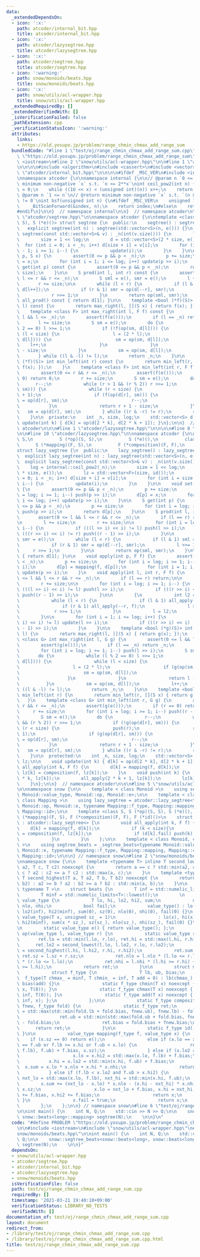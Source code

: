 ```yaml
---
data:
  _extendedDependsOn:
  - icon: ':x:'
    path: atcoder/internal_bit.hpp
    title: atcoder/internal_bit.hpp
  - icon: ':x:'
    path: atcoder/lazysegtree.hpp
    title: atcoder/lazysegtree.hpp
  - icon: ':x:'
    path: atcoder/segtree.hpp
    title: atcoder/segtree.hpp
  - icon: ':warning:'
    path: snow/monoids/beats.hpp
    title: snow/monoids/beats.hpp
  - icon: ':x:'
    path: snow/utils/acl-wrapper.hpp
    title: snow/utils/acl-wrapper.hpp
  _extendedRequiredBy: []
  _extendedVerifiedWith: []
  _isVerificationFailed: false
  _pathExtension: cpp
  _verificationStatusIcon: ':warning:'
  attributes:
    links:
    - https://old.yosupo.jp/problem/range_chmin_chmax_add_range_sum
  bundledCode: "#line 1 \"test/oj/range_chmin_chmax_add_range_sum.cpp\"\n#define PROBLEM\
    \ \"https://old.yosupo.jp/problem/range_chmin_chmax_add_range_sum\"\n\n#include\
    \ <iostream>\n#line 2 \"snow/utils/acl-wrapper.hpp\"\n\n#line 1 \"atcoder/segtree.hpp\"\
    \n\n\n\n#include <algorithm>\n#include <cassert>\n#include <vector>\n\n#line 1\
    \ \"atcoder/internal_bit.hpp\"\n\n\n\n#ifdef _MSC_VER\n#include <intrin.h>\n#endif\n\
    \nnamespace atcoder {\n\nnamespace internal {\n\n// @param n `0 <= n`\n// @return\
    \ minimum non-negative `x` s.t. `n <= 2**x`\nint ceil_pow2(int n) {\n    int x\
    \ = 0;\n    while ((1U << x) < (unsigned int)(n)) x++;\n    return x;\n}\n\n//\
    \ @param n `1 <= n`\n// @return minimum non-negative `x` s.t. `(n & (1 << x))\
    \ != 0`\nint bsf(unsigned int n) {\n#ifdef _MSC_VER\n    unsigned long index;\n\
    \    _BitScanForward(&index, n);\n    return index;\n#else\n    return __builtin_ctz(n);\n\
    #endif\n}\n\n}  // namespace internal\n\n}  // namespace atcoder\n\n\n#line 9\
    \ \"atcoder/segtree.hpp\"\n\nnamespace atcoder {\n\ntemplate <class S, S (*op)(S,\
    \ S), S (*e)()> struct segtree {\n  public:\n    segtree() : segtree(0) {}\n \
    \   explicit segtree(int n) : segtree(std::vector<S>(n, e())) {}\n    explicit\
    \ segtree(const std::vector<S>& v) : _n(int(v.size())) {\n        log = internal::ceil_pow2(_n);\n\
    \        size = 1 << log;\n        d = std::vector<S>(2 * size, e());\n      \
    \  for (int i = 0; i < _n; i++) d[size + i] = v[i];\n        for (int i = size\
    \ - 1; i >= 1; i--) {\n            update(i);\n        }\n    }\n\n    void set(int\
    \ p, S x) {\n        assert(0 <= p && p < _n);\n        p += size;\n        d[p]\
    \ = x;\n        for (int i = 1; i <= log; i++) update(p >> i);\n    }\n\n    S\
    \ get(int p) const {\n        assert(0 <= p && p < _n);\n        return d[p +\
    \ size];\n    }\n\n    S prod(int l, int r) const {\n        assert(0 <= l &&\
    \ l <= r && r <= _n);\n        S sml = e(), smr = e();\n        l += size;\n \
    \       r += size;\n\n        while (l < r) {\n            if (l & 1) sml = op(sml,\
    \ d[l++]);\n            if (r & 1) smr = op(d[--r], smr);\n            l >>= 1;\n\
    \            r >>= 1;\n        }\n        return op(sml, smr);\n    }\n\n    S\
    \ all_prod() const { return d[1]; }\n\n    template <bool (*f)(S)> int max_right(int\
    \ l) const {\n        return max_right(l, [](S x) { return f(x); });\n    }\n\
    \    template <class F> int max_right(int l, F f) const {\n        assert(0 <=\
    \ l && l <= _n);\n        assert(f(e()));\n        if (l == _n) return _n;\n \
    \       l += size;\n        S sm = e();\n        do {\n            while (l %\
    \ 2 == 0) l >>= 1;\n            if (!f(op(sm, d[l]))) {\n                while\
    \ (l < size) {\n                    l = (2 * l);\n                    if (f(op(sm,\
    \ d[l]))) {\n                        sm = op(sm, d[l]);\n                    \
    \    l++;\n                    }\n                }\n                return l\
    \ - size;\n            }\n            sm = op(sm, d[l]);\n            l++;\n \
    \       } while ((l & -l) != l);\n        return _n;\n    }\n\n    template <bool\
    \ (*f)(S)> int min_left(int r) const {\n        return min_left(r, [](S x) { return\
    \ f(x); });\n    }\n    template <class F> int min_left(int r, F f) const {\n\
    \        assert(0 <= r && r <= _n);\n        assert(f(e()));\n        if (r ==\
    \ 0) return 0;\n        r += size;\n        S sm = e();\n        do {\n      \
    \      r--;\n            while (r > 1 && (r % 2)) r >>= 1;\n            if (!f(op(d[r],\
    \ sm))) {\n                while (r < size) {\n                    r = (2 * r\
    \ + 1);\n                    if (f(op(d[r], sm))) {\n                        sm\
    \ = op(d[r], sm);\n                        r--;\n                    }\n     \
    \           }\n                return r + 1 - size;\n            }\n         \
    \   sm = op(d[r], sm);\n        } while ((r & -r) != r);\n        return 0;\n\
    \    }\n\n  private:\n    int _n, size, log;\n    std::vector<S> d;\n\n    void\
    \ update(int k) { d[k] = op(d[2 * k], d[2 * k + 1]); }\n};\n\n}  // namespace\
    \ atcoder\n\n\n#line 1 \"atcoder/lazysegtree.hpp\"\n\n\n\n#line 8 \"atcoder/lazysegtree.hpp\"\
    \n\n#line 10 \"atcoder/lazysegtree.hpp\"\n\nnamespace atcoder {\n\ntemplate <class\
    \ S,\n          S (*op)(S, S),\n          S (*e)(),\n          class F,\n    \
    \      S (*mapping)(F, S),\n          F (*composition)(F, F),\n          F (*id)()>\n\
    struct lazy_segtree {\n  public:\n    lazy_segtree() : lazy_segtree(0) {}\n  \
    \  explicit lazy_segtree(int n) : lazy_segtree(std::vector<S>(n, e())) {}\n  \
    \  explicit lazy_segtree(const std::vector<S>& v) : _n(int(v.size())) {\n    \
    \    log = internal::ceil_pow2(_n);\n        size = 1 << log;\n        d = std::vector<S>(2\
    \ * size, e());\n        lz = std::vector<F>(size, id());\n        for (int i\
    \ = 0; i < _n; i++) d[size + i] = v[i];\n        for (int i = size - 1; i >= 1;\
    \ i--) {\n            update(i);\n        }\n    }\n\n    void set(int p, S x)\
    \ {\n        assert(0 <= p && p < _n);\n        p += size;\n        for (int i\
    \ = log; i >= 1; i--) push(p >> i);\n        d[p] = x;\n        for (int i = 1;\
    \ i <= log; i++) update(p >> i);\n    }\n\n    S get(int p) {\n        assert(0\
    \ <= p && p < _n);\n        p += size;\n        for (int i = log; i >= 1; i--)\
    \ push(p >> i);\n        return d[p];\n    }\n\n    S prod(int l, int r) {\n \
    \       assert(0 <= l && l <= r && r <= _n);\n        if (l == r) return e();\n\
    \n        l += size;\n        r += size;\n\n        for (int i = log; i >= 1;\
    \ i--) {\n            if (((l >> i) << i) != l) push(l >> i);\n            if\
    \ (((r >> i) << i) != r) push((r - 1) >> i);\n        }\n\n        S sml = e(),\
    \ smr = e();\n        while (l < r) {\n            if (l & 1) sml = op(sml, d[l++]);\n\
    \            if (r & 1) smr = op(d[--r], smr);\n            l >>= 1;\n       \
    \     r >>= 1;\n        }\n\n        return op(sml, smr);\n    }\n\n    S all_prod()\
    \ { return d[1]; }\n\n    void apply(int p, F f) {\n        assert(0 <= p && p\
    \ < _n);\n        p += size;\n        for (int i = log; i >= 1; i--) push(p >>\
    \ i);\n        d[p] = mapping(f, d[p]);\n        for (int i = 1; i <= log; i++)\
    \ update(p >> i);\n    }\n    void apply(int l, int r, F f) {\n        assert(0\
    \ <= l && l <= r && r <= _n);\n        if (l == r) return;\n\n        l += size;\n\
    \        r += size;\n\n        for (int i = log; i >= 1; i--) {\n            if\
    \ (((l >> i) << i) != l) push(l >> i);\n            if (((r >> i) << i) != r)\
    \ push((r - 1) >> i);\n        }\n\n        {\n            int l2 = l, r2 = r;\n\
    \            while (l < r) {\n                if (l & 1) all_apply(l++, f);\n\
    \                if (r & 1) all_apply(--r, f);\n                l >>= 1;\n   \
    \             r >>= 1;\n            }\n            l = l2;\n            r = r2;\n\
    \        }\n\n        for (int i = 1; i <= log; i++) {\n            if (((l >>\
    \ i) << i) != l) update(l >> i);\n            if (((r >> i) << i) != r) update((r\
    \ - 1) >> i);\n        }\n    }\n\n    template <bool (*g)(S)> int max_right(int\
    \ l) {\n        return max_right(l, [](S x) { return g(x); });\n    }\n    template\
    \ <class G> int max_right(int l, G g) {\n        assert(0 <= l && l <= _n);\n\
    \        assert(g(e()));\n        if (l == _n) return _n;\n        l += size;\n\
    \        for (int i = log; i >= 1; i--) push(l >> i);\n        S sm = e();\n \
    \       do {\n            while (l % 2 == 0) l >>= 1;\n            if (!g(op(sm,\
    \ d[l]))) {\n                while (l < size) {\n                    push(l);\n\
    \                    l = (2 * l);\n                    if (g(op(sm, d[l]))) {\n\
    \                        sm = op(sm, d[l]);\n                        l++;\n  \
    \                  }\n                }\n                return l - size;\n  \
    \          }\n            sm = op(sm, d[l]);\n            l++;\n        } while\
    \ ((l & -l) != l);\n        return _n;\n    }\n\n    template <bool (*g)(S)> int\
    \ min_left(int r) {\n        return min_left(r, [](S x) { return g(x); });\n \
    \   }\n    template <class G> int min_left(int r, G g) {\n        assert(0 <=\
    \ r && r <= _n);\n        assert(g(e()));\n        if (r == 0) return 0;\n   \
    \     r += size;\n        for (int i = log; i >= 1; i--) push((r - 1) >> i);\n\
    \        S sm = e();\n        do {\n            r--;\n            while (r > 1\
    \ && (r % 2)) r >>= 1;\n            if (!g(op(d[r], sm))) {\n                while\
    \ (r < size) {\n                    push(r);\n                    r = (2 * r +\
    \ 1);\n                    if (g(op(d[r], sm))) {\n                        sm\
    \ = op(d[r], sm);\n                        r--;\n                    }\n     \
    \           }\n                return r + 1 - size;\n            }\n         \
    \   sm = op(d[r], sm);\n        } while ((r & -r) != r);\n        return 0;\n\
    \    }\n\n  protected:\n    int _n, size, log;\n    std::vector<S> d;\n    std::vector<F>\
    \ lz;\n\n    void update(int k) { d[k] = op(d[2 * k], d[2 * k + 1]); }\n    void\
    \ all_apply(int k, F f) {\n        d[k] = mapping(f, d[k]);\n        if (k < size)\
    \ lz[k] = composition(f, lz[k]);\n    }\n    void push(int k) {\n        all_apply(2\
    \ * k, lz[k]);\n        all_apply(2 * k + 1, lz[k]);\n        lz[k] = id();\n\
    \    }\n};\n\n}  // namespace atcoder\n\n\n#line 5 \"snow/utils/acl-wrapper.hpp\"\
    \n\nnamespace snow {\n\n    template < class Monoid >\n    using segtree = atcoder::segtree<typename\
    \ Monoid::value_type, Monoid::op, Monoid::e>;\n\n    template < class Monoid,\
    \ class Mapping >\n    using lazy_segtree = atcoder::lazy_segtree<typename Monoid::value_type,\
    \ Monoid::op, Monoid::e, typename Mapping::f_type, Mapping::mapping, Mapping::composition,\
    \ Mapping::id>;\n\n    template <class S, S (*op)(S, S), S (*e)(), class F, S\
    \ (*mapping)(F, S), F (*composition)(F, F), F (*id)()>\n    struct _segtree_beats\
    \ : atcoder::lazy_segtree<> {\n        void all_apply(int k, F f) {\n        \
    \    d[k] = mapping(f, d[k]);\n            if (k < size){\n                lz[k]\
    \ = composition(f, lz[k]);\n                if (d[k].fail) push(k), update(k);\n\
    \            }\n        }\n    };\n\n    template < class Monoid, class Mapping\
    \ >\n    using segtree_beats = _segtree_beats<typename Monoid::value_type, Monoid::op,\
    \ Monoid::e, typename Mapping::f_type, Mapping::mapping, Mapping::composition,\
    \ Mapping::id>;\n\n\n} // namespace snow\n#line 2 \"snow/monoids/beats.hpp\"\n\
    \nnamespace snow {\n\n    template <typename T> inline T second_lowest(T a, T\
    \ a2, T c, T c2) noexcept {\n        return a == c ? std::min(a2, c2) : a2 <=\
    \ c ? a2 : c2 <= a ? c2 : std::max(a, c);\n    }\n    template <typename T> inline\
    \ T second_highest(T a, T a2, T b, T b2) noexcept {\n        return a == b ? std::max(a2,\
    \ b2) : a2 >= b ? a2 : b2 >= a ? b2 : std::min(a, b);\n    }\n\n    template <\
    \ typename T >\n    struct beats {\n        T inf = std::numelic_limits<T>::max();\n\
    \        T minf = std::numelic_limits<T>::lowest();\n        \n        struct\
    \ value_type {\n            T lo, hi, lo2, hi2, sum;\n            unsigned sz,\
    \ nlo, nhi;\n            bool fail;\n            value_type() : lo(inf), hi(minf),\
    \ lo2(inf), hi2(minf), sum(0), sz(0), nlo(0), nhi(0), fail(0) {}\n           \
    \ value_type(T x, unsigned sz_ = 1)\n                : lo(x), hi(x), lo2(inf),\
    \ hi2(minf), sum(x * sz_), sz(sz_), nlo(sz_), nhi(sz_), fail(0) {}\n        };\n\
    \n        static value_type e() { return value_type(); };\n        static value_type\
    \ op(value_type l, value_type r) {\n            static value_type ret;\n     \
    \       ret.lo = std::min(l.lo, r.lo), ret.hi = std::max(l.hi, r.hi);\n      \
    \      ret.lo2 = second_lowest(l.lo, l.lo2, r.lo, r.lo2);\n            ret.hi2\
    \ = second_highest(l.hi, l.hi2, r.hi, r.hi2);\n            ret.sum = l.sum + r.sum,\
    \ ret.sz = l.sz + r.sz;\n            ret.nlo = l.nlo * (l.lo <= r.lo) + r.nlo\
    \ * (r.lo <= l.lo);\n            ret.nhi = l.nhi * (l.hi >= r.hi) + r.nhi * (r.hi\
    \ >= l.hi);\n            return ret;\n        }\n\n        struct mapping {\n\
    \            struct f_type {\n                T lb, ub, bias;\n              \
    \  f_type(T chmax_ = minf, T chmin_ = inf, T add = 0) : lb(chmax_), ub(chmin_),\
    \ bias(add) {}\n                static f_type chmin(T x) noexcept { return f_type(minf,\
    \ x, T(0)); }\n                static f_type chmax(T x) noexcept { return f_type(x,\
    \ inf, T(0)); }\n                static f_type add(T x) noexcept { return f_type(minf,\
    \ inf, x); };\n            };\n\n            static f_type composition(f_type\
    \ fnew, f_type fold) {\n                static f_type ret;\n                ret.lb\
    \ = std::max(std::min(fold.lb + fold.bias, fnew.ub), fnew.lb) - fold.bias;\n \
    \               ret.ub = std::min(std::max(fold.ub + fold.bias, fnew.lb), fnew.ub)\
    \ - fold.bias;\n                ret.bias = fold.bias + fnew.bias;\n          \
    \      return ret;\n            }\n\n            static f_type id() { return f_type();\
    \ }\n\n            value_type mapping(f_type f, value_type x) {\n            \
    \    if (x.sz == 0) return e();\n                else if (x.lo == x.hi or f.lb\
    \ == f.ub or f.lb >= x.hi or f.ub < x.lo) {\n                    return value_type(std::min(std::max(x.lo,\
    \ f.lb), f.ub) + f.bias, x.sz);\n                } else if (x.lo2 == x.hi) {\n\
    \                    x.lo = x.hi2 = std::max(x.lo, f.lb) + f.bias;\n         \
    \           x.hi = x.lo2 = std::min(x.hi, f.ub) + f.bias;\n                  \
    \  x.sum = x.lo * x.nlo + x.hi * x.nhi;\n                    return x;\n     \
    \           } else if (f.lb < x.lo2 and f.ub > x.hi2) {\n                    T\
    \ nxt_lo = std::max(x.lo, f.lb), nxt_hi = std::min(x.hi, f.ub);\n            \
    \        x.sum += (nxt_lo - x.lo) * x.nlo - (x.hi - nxt_hi) * x.nhi + f.bias *\
    \ x.sz;\n                    x.lo = nxt_lo + f.bias, x.hi = nxt_hi + f.bias, x.lo2\
    \ += f.bias, x.hi2 += f.bias;\n                    return x;\n               \
    \ }\n                x.fail = true;\n                return x;\n            }\n\
    \        };\n    };\n\n} // namespace snow\n#line 6 \"test/oj/range_chmin_chmax_add_range_sum.cpp\"\
    \n\nint main() {\n    int N, Q;\n    std::cin >> N >> Q;\n\n    snow::segtree_beats<snow::beats<long>,\
    \ snow::beats<long>::mapping> segtree(N);\n    \n\n}\n"
  code: "#define PROBLEM \"https://old.yosupo.jp/problem/range_chmin_chmax_add_range_sum\"\
    \n\n#include <iostream>\n#include \"snow/utils/acl-wrapper.hpp\"\n#include \"\
    snow/monoids/beats.hpp\"\n\nint main() {\n    int N, Q;\n    std::cin >> N >>\
    \ Q;\n\n    snow::segtree_beats<snow::beats<long>, snow::beats<long>::mapping>\
    \ segtree(N);\n    \n\n}"
  dependsOn:
  - snow/utils/acl-wrapper.hpp
  - atcoder/segtree.hpp
  - atcoder/internal_bit.hpp
  - atcoder/lazysegtree.hpp
  - snow/monoids/beats.hpp
  isVerificationFile: false
  path: test/oj/range_chmin_chmax_add_range_sum.cpp
  requiredBy: []
  timestamp: '2021-03-21 19:40:10+09:00'
  verificationStatus: LIBRARY_NO_TESTS
  verifiedWith: []
documentation_of: test/oj/range_chmin_chmax_add_range_sum.cpp
layout: document
redirect_from:
- /library/test/oj/range_chmin_chmax_add_range_sum.cpp
- /library/test/oj/range_chmin_chmax_add_range_sum.cpp.html
title: test/oj/range_chmin_chmax_add_range_sum.cpp
---
```

